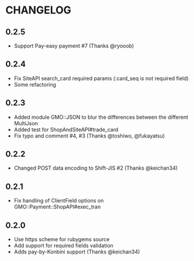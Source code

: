 # CHANGELOG

## 0.2.5
 * Support Pay-easy payment #7 (Thanks @ryooob)

## 0.2.4
 * Fix SiteAPI search_card required params (:card_seq is not required field)
 * Some refactoring

## 0.2.3
 * Added module GMO::JSON to blur the differences between the different MultiJson
 * Added test for ShopAndSiteAPI#trade_card
 * Fix typo and comment #4, #3 (Thanks @toshiwo, @fukayatsu)

## 0.2.2
 * Changed POST data encoding to Shift-JIS #2 (Thanks @keichan34)

## 0.2.1
 * Fix handling of ClientField options on GMO::Payment::ShopAPI#exec_tran

## 0.2.0

 * Use https scheme for rubygems source
 * Add support for required fields validation
 * Adds pay-by-Konbini support (Thanks @keichan34)